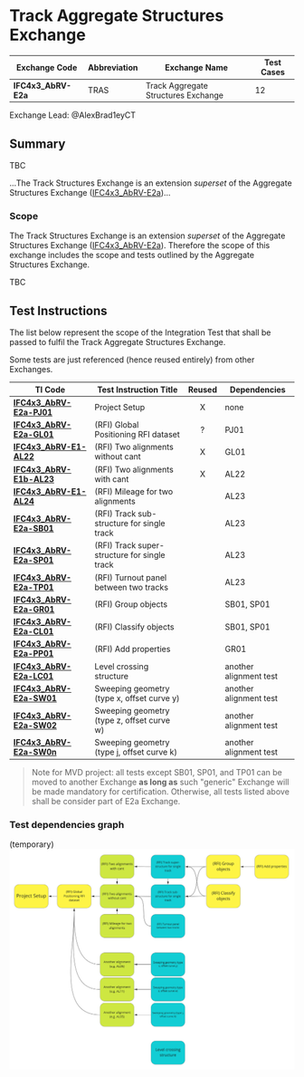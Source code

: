 # Track Aggregate Structures Exchange

| Exchange Code       | Abbreviation | Exchange Name                       | Test Cases |
|---------------------|--------------|-------------------------------------|------------|
| **IFC4x3_AbRV-E2a** | TRAS         | Track Aggregate Structures Exchange | 12         |

Exchange Lead: @AlexBrad1eyCT

## Summary

TBC

...The Track Structures Exchange is an extension *superset* of the Aggregate Structures Exchange ([IFC4x3_AbRV-E2a](../E2-AGST))...

### Scope

The Track Structures Exchange is an extension *superset* of the Aggregate Structures Exchange ([IFC4x3_AbRV-E2a](../E2-AGST)). Therefore the scope of this exchange includes the scope and tests outlined by the Aggregate Structures Exchange.

TBC

## Test Instructions
The list below represent the scope of the Integration Test that shall be passed to fulfil the Track Aggregate Structures Exchange.

Some tests are just referenced (hence reused entirely) from other Exchanges.

| TI Code                            | Test Instruction Title                       | Reused | Dependencies            |
|------------------------------------|----------------------------------------------|:------:|-------------------------|
| [**IFC4x3_AbRV-E2a-PJ01**](./PJ01) | Project Setup                                | X      | none                    |
| [**IFC4x3_AbRV-E2a-GL01**](./GL01) | (RFI) Global Positioning RFI dataset         | ?      | PJ01                    |
| [**IFC4x3_AbRV-E1-AL22**](./AL22)  | (RFI) Two alignments without cant            | X      | GL01                    |
| [**IFC4x3_AbRV-E1b-AL23**](./AL23) | (RFI) Two alignments with cant               | X      | AL22                    |
| [**IFC4x3_AbRV-E1-AL24**](./AL24)  | (RFI) Mileage for two alignments             |        | AL23                    |
| [**IFC4x3_AbRV-E2a-SB01**](./SB01) | (RFI) Track sub-structure for single track   |        | AL23                    |
| [**IFC4x3_AbRV-E2a-SP01**](./SP01) | (RFI) Track super-structure for single track |        | AL23                    |
| [**IFC4x3_AbRV-E2a-TP01**](./TP01) | (RFI) Turnout panel between two tracks       |        | AL23                    |
| [**IFC4x3_AbRV-E2a-GR01**](./GR01) | (RFI) Group objects                          |        | SB01, SP01              |
| [**IFC4x3_AbRV-E2a-CL01**](./CL01) | (RFI) Classify objects                       |        | SB01, SP01              |
| [**IFC4x3_AbRV-E2a-PP01**](./PP01) | (RFI) Add properties                         |        | GR01                    |
| [**IFC4x3_AbRV-E2a-LC01**](./LC01) | Level crossing structure                     |        | another alignment test  |
| [**IFC4x3_AbRV-E2a-SW01**](./SW01) | Sweeping geometry (type x, offset curve y)   |        | another alignment test  |
| [**IFC4x3_AbRV-E2a-SW02**](./SW02) | Sweeping geometry (type z, offset curve w)   |        | another alignment test  |
| [**IFC4x3_AbRV-E2a-SW0n**](./SW0n) | Sweeping geometry (type j, offset curve k)   |        | another alignment test  |

> Note for MVD project: all tests except SB01, SP01, and TP01 can be moved to another Exchange **as long as** such "generic" Exchange will be made mandatory for certification. Otherwise, all tests listed above shall be consider part of E2a Exchange.

### Test dependencies graph
(temporary)
<img src="./E2aTestDependencies.jpg" width="1000"/>
